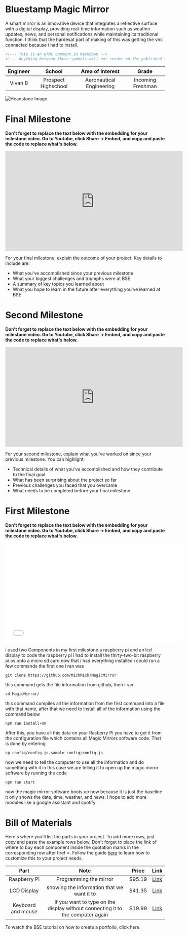 # Bluestamp Magic Mirror
A smart mirror is an innovative device that integrates a reflective surface with a digital display, providing real-time information such as weather updates, news, and personal notifications while maintaining its traditional function. I think that the hardesat part of making of this was getting the vnc connected because i had to install.

```HTML 
<!--- This is an HTML comment in Markdown -->
<!--- Anything between these symbols will not render on the published site -->
```

| **Engineer** | **School** | **Area of Interest** | **Grade** |
|:--:|:--:|:--:|:--:|
| Vivan B | Prospect Highschool | Aeronautical Engineering | Incoming Freshman

![Headstone Image](logo.svg)
  
# Final Milestone

**Don't forget to replace the text below with the embedding for your milestone video. Go to Youtube, click Share -> Embed, and copy and paste the code to replace what's below.**

<iframe width="560" height="315" src="https://www.youtube.com/embed/F7M7imOVGug" title="YouTube video player" frameborder="0" allow="accelerometer; autoplay; clipboard-write; encrypted-media; gyroscope; picture-in-picture; web-share" allowfullscreen></iframe>

For your final milestone, explain the outcome of your project. Key details to include are:
- What you've accomplished since your previous milestone
- What your biggest challenges and triumphs were at BSE
- A summary of key topics you learned about
- What you hope to learn in the future after everything you've learned at BSE



# Second Milestone

**Don't forget to replace the text below with the embedding for your milestone video. Go to Youtube, click Share -> Embed, and copy and paste the code to replace what's below.**

<iframe width="560" height="315" src="https://www.youtube.com/embed/y3VAmNlER5Y" title="YouTube video player" frameborder="0" allow="accelerometer; autoplay; clipboard-write; encrypted-media; gyroscope; picture-in-picture; web-share" allowfullscreen></iframe>

For your second milestone, explain what you've worked on since your previous milestone. You can highlight:
- Technical details of what you've accomplished and how they contribute to the final goal
- What has been surprising about the project so far
- Previous challenges you faced that you overcame
- What needs to be completed before your final milestone 

# First Milestone

**Don't forget to replace the text below with the embedding for your milestone video. Go to Youtube, click Share -> Embed, and copy and paste the code to replace what's below.**

<iframe width="560" height="315" src="[[https://www.youtube.com/embed/CaCazFBhYKs]](https://www.youtube.com/embed/eCiHrhX1B48?si=7F3JlqHAT3PhtAi8)(https://www.youtube.com/watch?v=96U5nTjL_Ug)" title="YouTube video player" frameborder="0" allow="accelerometer; autoplay; clipboard-write; encrypted-media; gyroscope; picture-in-picture; web-share" allowfullscreen></iframe>

i used two Components in my first milestone a raspberry pi and an lcd display to code the raspberry pi i had to install the thirty-two-bit raspberry pi os onto a micro sd card now that i had everything installed i could run a few commands the first one i ran was
```
git clone https://github.com/MichMich/MagicMirror
```
this command gets the file information from github, then i ran
```
cd MagicMirror/
```
this command compiles all the information from the first command into a file with that name, after that we need to install all of the information using the command below
```
npm run install-mm
```
After this, you have all this data on your Rasberry Pi you have to get it from the configuration file which contains all Magic Mirrors software code. That is done by entering
```
cp config/config.js.sample config/config.js
```
now we need to tell the computer to use all the information and do something with it in this case we are telling it to open up the magic mirror software by running the code
```
npm run start
```
now the magic mirror software boots up now because it is just the baseline it only shows the date, time, weather, and news. I hope to add more modules like a google assistant and spotify

# Bill of Materials
Here's where you'll list the parts in your project. To add more rows, just copy and paste the example rows below.
Don't forget to place the link of where to buy each component inside the quotation marks in the corresponding row after href =. Follow the guide [here]([url](https://www.markdownguide.org/extended-syntax/)) to learn how to customize this to your project needs. 

| **Part** | **Note** | **Price** | **Link** |
|:--:|:--:|:--:|:--:|
| Raspberry Pi | Programming the mirror | $95.19 | <a href=" https://www.amazon.com/RasTech-Raspberry-Starter-Heatsink-Screwdriver/dp/B0C8LV6VNZ/ref=sr_1_4?crid=3506HY00MCGVM&dib=eyJ2IjoiMSJ9._zkM62vSQ8p7tNr88715LdMv_qHh72Je-tkF9PXEa3chDE53QT4aZu4AGAb4ihE61QY4ZD55nKF6Fp2Kfs8t7AbafM_JrlJFfHo9OB4eAVGqa0EB-7aoBQHPmhKHZ2MW8ny-Kd44bMVlVxPlTWVk5YHIN5P3uKVqrE5Dcal0rKkHny-O6Xyb5ux2AOU6OwVbkag_bqBX66RQNRrgBuz-0pS43mcx93IZTQA9R8NaJJypYU2HAycp-XicTFmyU60a01Nfm9iuyo6B9yA8ppN3OQQyJ-NQ9xyNPxfTLwkqtng.yAYpU6outhQcZmOZhN9Wb6yTw7A85CNUbXZguGInZNg&dib_tag=se&keywords=raspberry%2Bpi%2Bkit&qid=1718848547&s=electronics&sprefix=rasbperry%2Bpi%2Bkit%2Celectronics%2C83&sr=1-4&th=1"> Link </a> |
| LCD Display | showing the information that we want it to | $41.35 | <a href=" https://www.amazon.com/Hosyond-Display-1024×600-Capacitive-Raspberry/dp/B09XKC53NH/ref=sr_1_3?crid=1KKB9WC62OIAD&keywords=raspberry%2Bpi%2Bips&qid=1685911698&s=electronics&sprefix=raspberry%2Bpi%2Bips%2B%2Celectronics%2C87&sr=1-3&th=1#customerReviews"> Link </a> |
| Keyboard and mouse | If you want to type on the display without connecting it to the computer again | $19.99 | <a href=" https://www.amazon.com/gp/product/B07XDWCLYF/ref=ppx_yo_dt_b_search_asin_title?ie=UTF8&psc=1"> Link </a> |

To watch the BSE tutorial on how to create a portfolio, click here.
